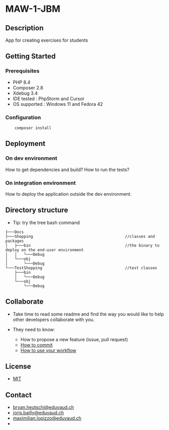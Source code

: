 # MAW-1-JBM

## Description

App for creating exercises for students

## Getting Started

### Prerequisites

* PHP 8.4
* Composer 2.8
* Xdebug 3.4
* IDE tested : PhpStorm and Cursor
* OS supported : Windows 11 and Fedora 42

### Configuration

```shell
    composer install
```

## Deployment

### On dev environment

How to get dependencies and build?
How to run the tests?

### On integration environment

How to deploy the application outside the dev environment.

## Directory structure

* Tip: try the tree bash command

```shell
├───Docs
├───Shopping                                        //classes and packages
│   ├───bin                                         //the binary to deploy on the end-user environment
│   │   └───Debug
│   └───obj
│       └───Debug                                   
└───TestShopping                                    //test classes
    ├───bin
    │   └───Debug
    └───obj
        └───Debug
```

## Collaborate

* Take time to read some readme and find the way you would like to help other developers collaborate with you.

* They need to know:
    * How to propose a new feature (issue, pull request)
    * [How to commit](https://www.conventionalcommits.org/en/v1.0.0/)
    * [How to use your workflow](https://nvie.com/posts/a-successful-git-branching-model/)

## License

* [MIT](/LICENSE)

## Contact

* [bryan.heutschi@eduvaud.ch](mailto:bryan.heutschi@eduvaud.ch)
* [joris.bailly@eduvaud.ch](mailto:joris.bailly@eduvaud.ch)
* [maximilian.lopizzo@eduvaud.ch](mailto:maximilian.lopizzo@eduvaud.ch)
* 